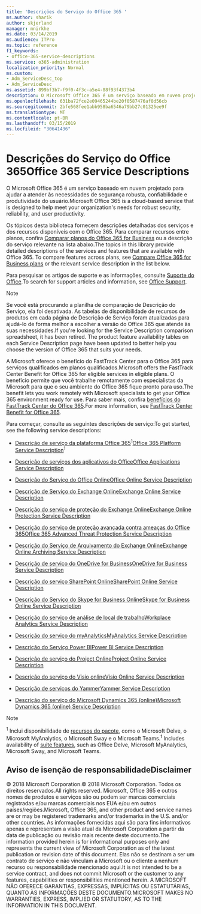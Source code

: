 ```yaml
---
title: 'Descrições do Serviço do Office 365 '
ms.author: sharik
author: skjerland
manager: mnirkhe
ms.date: 03/14/2019
ms.audience: ITPro
ms.topic: reference
f1_keywords:
- office-365-service-descriptions
ms.service: o365-administration
localization_priority: Normal
ms.custom:
- Adm_ServiceDesc_top
- Adm_ServiceDesc
ms.assetid: 899bf3b7-f9f0-4f3c-a5e4-88f93f4373b4
description: O Microsoft Office 365 é um serviço baseado em nuvem projetado para ajudar a atender às necessidades de segurança robusta, confiabilidade e produtividade do usuário.
ms.openlocfilehash: 631ba72fce2e09465244be20f0587476af0d56cb
ms.sourcegitcommit: 2bfe568fee1abb958ba6546a79bb27c01325ee9f
ms.translationtype: MT
ms.contentlocale: pt-BR
ms.lasthandoff: 03/15/2019
ms.locfileid: "30641436"
---
```

# <a name="office-365-service-descriptions"></a><span data-ttu-id="db1c9-103">Descrições do Serviço do Office 365</span><span class="sxs-lookup"><span data-stu-id="db1c9-103">Office 365 Service Descriptions</span></span> 

<span data-ttu-id="db1c9-104">O Microsoft Office 365 é um serviço baseado em nuvem projetado para ajudar a atender às necessidades de segurança robusta, confiabilidade e produtividade do usuário.</span><span class="sxs-lookup"><span data-stu-id="db1c9-104">Microsoft Office 365 is a cloud-based service that is designed to help meet your organization's needs for robust security, reliability, and user productivity.</span></span> 
  
<span data-ttu-id="db1c9-p101">Os tópicos desta biblioteca fornecem descrições detalhadas dos serviços e dos recursos disponíveis com o Office 365. Para comparar recursos entre planos, confira [Comparar planos do Office 365 for Business](http://go.microsoft.com/fwlink/?LinkID=799177&amp;clcid=0x409) ou a descrição do serviço relevante na lista abaixo.</span><span class="sxs-lookup"><span data-stu-id="db1c9-p101">The topics in this library provide detailed descriptions of the services and features that are available with Office 365. To compare features across plans, see [Compare Office 365 for Business plans](http://go.microsoft.com/fwlink/?LinkID=799177&amp;clcid=0x409) or the relevant service description in the list below.</span></span> 
  
<span data-ttu-id="db1c9-107">Para pesquisar os artigos de suporte e as informações, consulte [Suporte do Office](https://support.office.com/).</span><span class="sxs-lookup"><span data-stu-id="db1c9-107">To search for support articles and information, see [Office Support](https://support.office.com/).</span></span>
  
> [!NOTE]
> <span data-ttu-id="db1c9-p102">Se você está procurando a planilha de comparação de Descrição do Serviço, ela foi desativada. As tabelas de disponibilidade de recursos de produtos em cada página de Descrição de Serviço foram atualizadas para ajudá-lo de forma melhor a escolher a versão do Office 365 que atende às suas necessidades.</span><span class="sxs-lookup"><span data-stu-id="db1c9-p102">If you're looking for the Service Description comparison spreadsheet, it has been retired. The product feature availability tables on each Service Description page have been updated to better help you choose the version of Office 365 that suits your needs.</span></span> 
  
<span data-ttu-id="db1c9-110">A Microsoft oferece o benefício do FastTrack Center para o Office 365 para serviços qualificados em planos qualificados.</span><span class="sxs-lookup"><span data-stu-id="db1c9-110">Microsoft offers the FastTrack Center Benefit for Office 365 for eligible services in eligible plans.</span></span> <span data-ttu-id="db1c9-111">O benefício permite que você trabalhe remotamente com especialistas da Microsoft para que o seu ambiente do Office 365 fique pronto para uso.</span><span class="sxs-lookup"><span data-stu-id="db1c9-111">The benefit lets you work remotely with Microsoft specialists to get your Office 365 environment ready for use.</span></span> <span data-ttu-id="db1c9-112">Para saber mais, confira [benefícios do FastTrack Center do Office 365](https://docs.microsoft.com/fasttrack/O365-fasttrack-benefit-for-office-365).</span><span class="sxs-lookup"><span data-stu-id="db1c9-112">For more information, see [FastTrack Center Benefit for Office 365](https://docs.microsoft.com/fasttrack/O365-fasttrack-benefit-for-office-365).</span></span>
  
<span data-ttu-id="db1c9-113">Para começar, consulte as seguintes descrições de serviço:</span><span class="sxs-lookup"><span data-stu-id="db1c9-113">To get started, see the following service descriptions:</span></span>
  
- <span data-ttu-id="db1c9-114">[Descrição de serviço da plataforma Office 365](office-365-platform-service-description/office-365-platform-service-description.md)<sup>1</sup></span><span class="sxs-lookup"><span data-stu-id="db1c9-114">[Office 365 Platform Service Description](office-365-platform-service-description/office-365-platform-service-description.md)<sup>1</sup></span></span>
    
- [<span data-ttu-id="db1c9-115">Descrição de serviços dos aplicativos do Office</span><span class="sxs-lookup"><span data-stu-id="db1c9-115">Office Applications Service Description</span></span>](office-applications-service-description/office-applications-service-description.md)
    
- [<span data-ttu-id="db1c9-116">Descrição do Serviço do Office Online</span><span class="sxs-lookup"><span data-stu-id="db1c9-116">Office Online Service Description</span></span>](office-online-service-description/office-online-service-description.md)
    
- [<span data-ttu-id="db1c9-117">Descrição de Serviço do Exchange Online</span><span class="sxs-lookup"><span data-stu-id="db1c9-117">Exchange Online Service Description</span></span>](exchange-online-service-description/exchange-online-service-description.md)
    
- [<span data-ttu-id="db1c9-118">Descrição do serviço de proteção do Exchange Online</span><span class="sxs-lookup"><span data-stu-id="db1c9-118">Exchange Online Protection Service Description</span></span>](exchange-online-protection-service-description/exchange-online-protection-service-description.md)
    
- [<span data-ttu-id="db1c9-119">Descrição do serviço de proteção avançada contra ameaças do Office 365</span><span class="sxs-lookup"><span data-stu-id="db1c9-119">Office 365 Advanced Threat Protection Service Description</span></span>](office-365-advanced-threat-protection-service-description.md)
    
- [<span data-ttu-id="db1c9-120">Descrição do Serviço de Arquivamento do Exchange Online</span><span class="sxs-lookup"><span data-stu-id="db1c9-120">Exchange Online Archiving Service Description</span></span>](exchange-online-archiving-service-description/exchange-online-archiving-service-description.md)
    
- [<span data-ttu-id="db1c9-121">Descrição de serviço do OneDrive for Business</span><span class="sxs-lookup"><span data-stu-id="db1c9-121">OneDrive for Business Service Description</span></span>](onedrive-for-business-service-description.md)
    
- [<span data-ttu-id="db1c9-122">Descrição do serviço SharePoint Online</span><span class="sxs-lookup"><span data-stu-id="db1c9-122">SharePoint Online Service Description</span></span>](sharepoint-online-service-description/sharepoint-online-service-description.md)
    
- [<span data-ttu-id="db1c9-123">Descrição do Serviço do Skype for Business Online</span><span class="sxs-lookup"><span data-stu-id="db1c9-123">Skype for Business Online Service Description</span></span>](skype-for-business-online-service-description/skype-for-business-online-service-description.md)
    
- [<span data-ttu-id="db1c9-124">Descrição do serviço de análise de local de trabalho</span><span class="sxs-lookup"><span data-stu-id="db1c9-124">Workplace Analytics Service Description</span></span>](workplace-analytics-service-description.md)

- [<span data-ttu-id="db1c9-125">Descrição do serviço do myAnalytics</span><span class="sxs-lookup"><span data-stu-id="db1c9-125">MyAnalytics Service Description</span></span>](mya-service-description.md)
    
- [<span data-ttu-id="db1c9-126">Descrição do Serviço Power BI</span><span class="sxs-lookup"><span data-stu-id="db1c9-126">Power BI Service Description</span></span>](power-bi-service-description.md)
    
- [<span data-ttu-id="db1c9-127">Descrição de serviço do Project Online</span><span class="sxs-lookup"><span data-stu-id="db1c9-127">Project Online Service Description</span></span>](project-online-service-description/project-online-service-description.md)
    
- [<span data-ttu-id="db1c9-128">Descrição do serviço do Visio online</span><span class="sxs-lookup"><span data-stu-id="db1c9-128">Visio Online Service Description</span></span>](visio-online-service-description/visio-online-service-description.md)
    
- [<span data-ttu-id="db1c9-129">Descrição de serviços do Yammer</span><span class="sxs-lookup"><span data-stu-id="db1c9-129">Yammer Service Description</span></span>](yammer-service-description/yammer-service-description.md)
    
- [<span data-ttu-id="db1c9-130">Descrição do serviço do Microsoft Dynamics 365 (online)</span><span class="sxs-lookup"><span data-stu-id="db1c9-130">Microsoft Dynamics 365 (online) Service Description</span></span>](microsoft-dynamics-365-online-service-description.md)
    
> [!NOTE]
> <span data-ttu-id="db1c9-131"><sup>1</sup> Inclui disponibilidade de [recursos do pacote](https://technet.microsoft.com/EN-US/library/office-365-suite-features.aspx), como o Microsoft Delve, o Microsoft MyAnalytics, o Microsoft Sway e o Microsoft Teams.</span><span class="sxs-lookup"><span data-stu-id="db1c9-131"><sup>1</sup> Includes availability of [suite features](https://technet.microsoft.com/EN-US/library/office-365-suite-features.aspx), such as Office Delve, Microsoft MyAnalytics, Microsoft Sway, and Microsoft Teams.</span></span> 
  
## <a name="disclaimer"></a><span data-ttu-id="db1c9-132">Aviso de isenção de responsabilidade</span><span class="sxs-lookup"><span data-stu-id="db1c9-132">Disclaimer</span></span>

<span data-ttu-id="db1c9-133">© 2018 Microsoft Corporation.</span><span class="sxs-lookup"><span data-stu-id="db1c9-133">© 2018 Microsoft Corporation.</span></span> <span data-ttu-id="db1c9-134">Todos os direitos reservados.</span><span class="sxs-lookup"><span data-stu-id="db1c9-134">All rights reserved.</span></span> <span data-ttu-id="db1c9-135">Microsoft, Office 365 e outros nomes de produtos e serviços são ou podem ser marcas comerciais registradas e/ou marcas comerciais nos EUA e/ou em outros países/regiões.</span><span class="sxs-lookup"><span data-stu-id="db1c9-135">Microsoft, Office 365, and other product and service names are or may be registered trademarks and/or trademarks in the U.S. and/or other countries.</span></span> <span data-ttu-id="db1c9-136">As informações fornecidas aqui são para fins informativos apenas e representam a visão atual da Microsoft Corporation a partir da data de publicação ou revisão mais recente deste documento.</span><span class="sxs-lookup"><span data-stu-id="db1c9-136">The information provided herein is for informational purposes only and represents the current view of Microsoft Corporation as of the latest publication or revision date of this document.</span></span> <span data-ttu-id="db1c9-137">Elas não se destinam a ser um contrato de serviço e não vinculam a Microsoft ou o cliente a nenhum recurso ou responsabilidade mencionado aqui.</span><span class="sxs-lookup"><span data-stu-id="db1c9-137">It is not intended to be a service contract, and does not commit Microsoft or the customer to any features, capabilities or responsibilities mentioned herein.</span></span> <span data-ttu-id="db1c9-138">A MICROSOFT NÃO OFERECE GARANTIAS, EXPRESSAS, IMPLÍCITAS OU ESTATUTÁRIAS, QUANTO ÀS INFORMAÇÕES DESTE DOCUMENTO.</span><span class="sxs-lookup"><span data-stu-id="db1c9-138">MICROSOFT MAKES NO WARRANTIES, EXPRESS, IMPLIED OR STATUTORY, AS TO THE INFORMATION IN THIS DOCUMENT.</span></span> 
  
